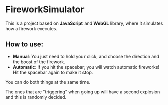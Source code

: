 # FireworkSimulator

This is a project based on **JavaScript** and **WebGL** library, where it simulates how a firework executes.

## How to use:

* **Manual**: You just need to hold your click, and choose the direction and the boost of the firework.
* **Automatic**: If you hit the spacebar, you will watch automatic fireworks! Hit the spacebar again to make it stop.

You can do both things at the same time.

The ones that are "triggering" when going up will have a second explosion and this is randomly decided.
